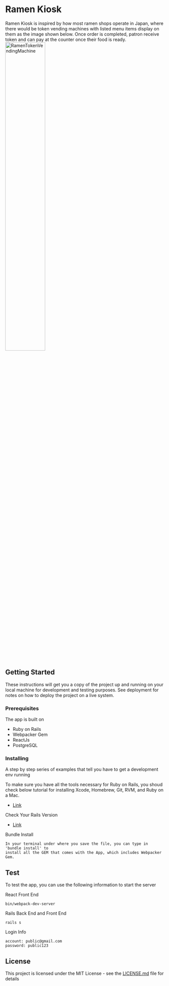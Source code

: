 # Ramen Kiosk

Ramen Kiosk is inspired by how most ramen shops operate in Japan, where there would be token vending machines with listed menu items display on them as the image shown below. Once order is completed, patron receive token and can pay at the counter once their food is ready.
<br />
<img src="http://tastyislandhawaii.com/images13/general/japanese_vending_machine_ramen.jpg" alt="RamenTokenVendingMachine" width="50%">
<br />

## Getting Started

These instructions will get you a copy of the project up and running on your local machine for development and testing purposes. See deployment for notes on how to deploy the project on a live system.

### Prerequisites

The app is built on
<ul>
  <li>Ruby on Rails</li>
  <li>Webpacker Gem</li>
  <li>ReactJs</li>
  <li>PostgreSQL</li>
</ul>

### Installing

A step by step series of examples that tell you have to get a development env running

To make sure you have all the tools necessary for Ruby on Rails, you shoud check below tutorial for installing Xcode, Homebrew, Git, RVM, and Ruby on a Mac.
<ul>
  <li><a href="https://www.moncefbelyamani.com/how-to-install-xcode-homebrew-git-rvm-ruby-on-mac/">Link</a></li>
</ul>

Check Your Rails Version

<ul>
  <li><a href="http://railsapps.github.io/installrubyonrails-mac.html">Link</a></li>
</ul>

Bundle Install

```
In your terminal under where you save the file, you can type in 'bundle install' to
install all the GEM that comes with the App, which includes Webpacker Gem.
```


## Test

To test the app, you can use the following information to start the server

React Front End
```
bin/webpack-dev-server
```

Rails Back End and Front End
```
rails s
```

Login Info
```
account: public@gmail.com
password: public123
```

## License

This project is licensed under the MIT License - see the [LICENSE.md](LICENSE.md) file for details

